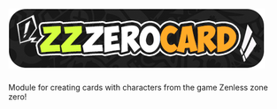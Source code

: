 # <img src = "https://github.com/DEViantUA/ZZZeroCard/blob/main/ReadMe/logo_ZZZeroCard.png" >


Module for creating cards with characters from the game Zenless zone zero!
